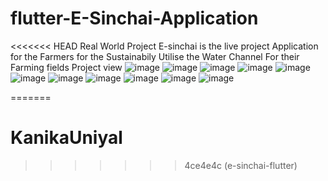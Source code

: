 # flutter-E-Sinchai-Application
<<<<<<< HEAD
Real World Project
E-sinchai is the live project  Application for the Farmers for the Sustainabily Utilise the Water Channel For their Farming fields 
Project view
![image](https://github.com/KanikaUniyal/flutter-E-Sinchai-Application/assets/138552580/fb8d51c1-8828-46c0-afa4-763283cb7d5a)
![image](https://github.com/KanikaUniyal/flutter-E-Sinchai-Application/assets/138552580/1edb486c-5ea4-4eda-8d7d-0738d310f69b)
![image](https://github.com/KanikaUniyal/flutter-E-Sinchai-Application/assets/138552580/c1698fc4-1c23-4d67-a5b4-3480c6dae9b5)
![image](https://github.com/KanikaUniyal/flutter-E-Sinchai-Application/assets/138552580/24af52fb-1b09-46c3-bb65-65da1df9a5cd)
![image](https://github.com/KanikaUniyal/flutter-E-Sinchai-Application/assets/138552580/41ec7995-9eb0-425f-99ed-05a7b4797717)
![image](https://github.com/KanikaUniyal/flutter-E-Sinchai-Application/assets/138552580/1be501c2-26b5-4ebc-b203-e2f6acf54ef1)
![image](https://github.com/KanikaUniyal/flutter-E-Sinchai-Application/assets/138552580/459c81dc-daf5-4030-b4d0-a66a890d6e26)
![image](https://github.com/KanikaUniyal/flutter-E-Sinchai-Application/assets/138552580/d6e4dc38-55f3-4543-935b-6d1342d558bc)
![image](https://github.com/KanikaUniyal/flutter-E-Sinchai-Application/assets/138552580/06a70834-d85a-43d4-8eec-7abf5cb8cc1b)
![image](https://github.com/KanikaUniyal/flutter-E-Sinchai-Application/assets/138552580/0bdc56c0-f047-41ef-89bd-e5078a8928e3)
![image](https://github.com/KanikaUniyal/flutter-E-Sinchai-Application/assets/138552580/b09998da-f14c-41a4-8fe5-03938a793613)



=======
# KanikaUniyal
>>>>>>> 4ce4e4c (e-sinchai-flutter)
>>>>>>> 
